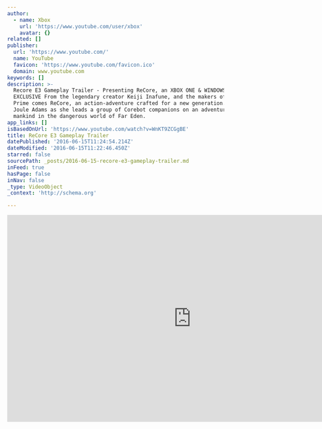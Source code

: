 ```yaml
---
author:
  - name: Xbox
    url: 'https://www.youtube.com/user/xbox'
    avatar: {}
related: []
publisher:
  url: 'https://www.youtube.com/'
  name: YouTube
  favicon: 'https://www.youtube.com/favicon.ico'
  domain: www.youtube.com
keywords: []
description: >-
  Recore E3 Gameplay Trailer - Presenting ReCore, an XBOX ONE & WINDOWS 10
  EXCLUSIVE From the legendary creator Keiji Inafune, and the makers of Metroid
  Prime comes ReCore, an action-adventure crafted for a new generation. Join
  Joule Adams as she leads a group of Corebot companions on an adventure to save
  mankind in the dangerous world of Far Eden.
app_links: []
isBasedOnUrl: 'https://www.youtube.com/watch?v=WnKT9ZCGgBE'
title: ReCore E3 Gameplay Trailer
datePublished: '2016-06-15T11:24:54.214Z'
dateModified: '2016-06-15T11:22:46.450Z'
starred: false
sourcePath: _posts/2016-06-15-recore-e3-gameplay-trailer.md
inFeed: true
hasPage: false
inNav: false
_type: VideoObject
_context: 'http://schema.org'

---
```

<iframe src="https://cdn.embedly.com/widgets/media.html?src=https%3A%2F%2Fwww.youtube.com%2Fembed%2FWnKT9ZCGgBE%3Ffeature%3Doembed&amp;url=http%3A%2F%2Fwww.youtube.com%2Fwatch%3Fv%3DWnKT9ZCGgBE&amp;image=https%3A%2F%2Fi.ytimg.com%2Fvi%2FWnKT9ZCGgBE%2Fhqdefault.jpg&amp;key=b7d04c9b404c499eba89ee7072e1c4f7&amp;type=text%2Fhtml&amp;schema=youtube" width="854" height="480" scrolling="no" frameborder="0" allowfullscreen="" style=""></iframe>